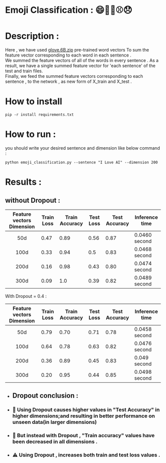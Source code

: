 # Emoji Classification : 😄🧡🍴⚾😞


# Description :
Here , we have used  [glove.6B.zip](https://nlp.stanford.edu/data/glove.6B.zip) pre-trained word vectors To sum the feature vector corresponding to each word in each sentence . <br/>
We summed the feature vectors of all of the words in every sentence .
As a result, we have a single summed feature vector for 'each sentence' of the test and train files. <br/>
Finally, we feed the summed feature vectors corresponding to each sentence , to the network , as new form of X_train and X_test .

# How to install 
```
pip -r install requirements.txt
```

# How to run :
you should write your desired sentence and dimension like below command :

```
python emoji_classification.py --sentence "I Love AI" --dimension 200  
```


# Results :

## without Dropout : 

| Feature vectors Dimension   | Train Loss  | Train Accuracy   | Test Loss  | Test Accuracy   | Inference time  |
| :-------------: | ------------- | ------------- | ------------- | ------------- | ------------- |
| 50d  | 0.47  | 0.89  | 0.56  | 0.87  | 0.0460 second  |
| 100d | 0.33  | 0.94  | 0.5   | 0.83  | 0.0468 second  |
| 200d | 0.16  | 0.98  | 0.43  | 0.80  | 0.0474 second  |
| 300d | 0.09  | 1.0   | 0.39  | 0.82  | 0.0489 second  |

 With Dropout = 0.4 :

| Feature vectors Dimension   | Train Loss  | Train Accuracy   | Test Loss  | Test Accuracy   |Inference time  |
| :-------------: | ------------- | ------------- | ------------- | ------------- |------------- |
| 50d  | 0.79  | 0.70  | 0.71  | 0.78  | 0.0458 second
| 100d | 0.64  | 0.78  | 0.63  | 0.82  | 0.0476 second
| 200d | 0.36  | 0.89  | 0.45  | 0.83  | 0.049  second
| 300d | 0.20  | 0.95  | 0.44  | 0.85  | 0.0498 second

+ ## Dropout conclusion :

+ ### 🔺 Using Dropout causes higher values in "Test Accuracy" in higher dimensions;and resulting in better performance on unseen data(in larger dimensions)  

+ ### 🔻 But instead with Dropout , "Train accuracy" values have been decreased in all dimensions . 

+ ### ⚠ Using Dropout , increases both train and test loss values .